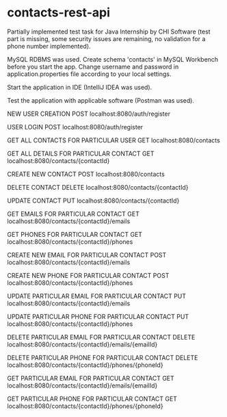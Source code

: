 # contacts-rest-api
Partially implemented test task for Java Internship by CHI Software (test part is missing, some security issues are remaining, no validation for a phone number implemented). 

MySQL RDBMS was used. Create schema 'contacts' in MySQL Workbench before you start the app. Change username and password in application.properties file according to your local
settings.

Start the application in IDE (IntelliJ IDEA was used).

Test the application with applicable software (Postman was used).

NEW USER CREATION
POST localhost:8080/auth/register

USER LOGIN
POST localhost:8080/auth/register

GET ALL CONTACTS FOR PARTICULAR USER
GET localhost:8080/contacts

GET ALL DETAILS FOR PARTICULAR CONTACT
GET localhost:8080/contacts/{contactId}

CREATE NEW CONTACT
POST localhost:8080/contacts

DELETE CONTACT
DELETE localhost:8080/contacts/{contactId}

UPDATE CONTACT
PUT localhost:8080/contacts/{contactId}

GET EMAILS FOR PARTICULAR CONTACT
GET localhost:8080/contacts/{contactId}/emails

GET PHONES FOR PARTICULAR CONTACT
GET localhost:8080/contacts/{contactId}/phones

CREATE NEW EMAIL FOR PARTICULAR CONTACT
POST localhost:8080/contacts/{contactId}/emails

CREATE NEW PHONE FOR PARTICULAR CONTACT
POST localhost:8080/contacts/{contactId}/phones

UPDATE PARTICULAR EMAIL FOR PARTICULAR CONTACT
PUT localhost:8080/contacts/{contactId}/emails

UPDATE PARTICULAR PHONE FOR PARTICULAR CONTACT
PUT localhost:8080/contacts/{contactId}/phones

DELETE PARTICULAR EMAIL FOR PARTICULAR CONTACT
DELETE localhost:8080/contacts/{contactId}/emails/{emailId}

DELETE PARTICULAR PHONE FOR PARTICULAR CONTACT
DELETE localhost:8080/contacts/{contactId}/phones/{phoneId}

GET PARTICULAR EMAIL FOR PARTICULAR CONTACT
GET localhost:8080/contacts/{contactId}/emails/{emailId}

GET PARTICULAR PHONE FOR PARTICULAR CONTACT
GET localhost:8080/contacts/{contactId}/phones/{phoneId}
